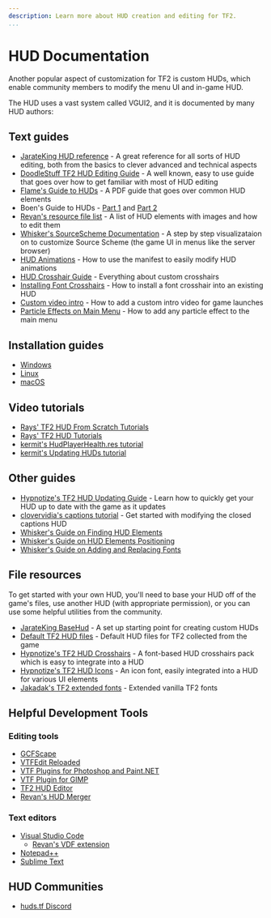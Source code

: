 ```yaml
---
description: Learn more about HUD creation and editing for TF2.
...
```


# HUD Documentation

Another popular aspect of customization for TF2 is custom HUDs, which enable community members to modify the menu UI and in-game HUD.

The HUD uses a vast system called VGUI2, and it is documented by many HUD authors:

## Text guides

* [JarateKing HUD reference](https://github.com/JarateKing/TF2-Hud-Reference) - A great reference for all sorts of HUD editing, both from the basics to clever advanced and technical aspects
* [DoodleStuff TF2 HUD Editing Guide](http://doodlesstuff.com/?p=tf2hud) - A well known, easy to use guide that goes over how to get familiar with most of HUD editing
* [Flame's Guide to HUDs](https://issuu.com/stefanbunduc/docs/flamehud) - A PDF guide that goes over common HUD elements
* Boen's Guide to HUDs - [Part 1](https://mods.fightingamphibians.org/hud1.png) and [Part 2](https://mods.fightingamphibians.org/hud2.jpg)
* [Revan's resource file list](https://github.com/cooolbros/tf2-res-file-list) - A list of HUD elements with images and how to edit them
* [Whisker's SourceScheme Documentation](https://imgur.com/a/kRyiWE2) - A step by step visualizataion on to customize Source Scheme (the game UI in menus like the server browser)
* [HUD Animations](hud_animations.md) - How to use the manifest to easily modify HUD animations
* [HUD Crosshair Guide](hud_crosshairs.md) - Everything about custom crosshairs
* [Installing Font Crosshairs](font_crosshairs.md) - How to install a font crosshair into an existing HUD
* [Custom video intro](custom_intro_vid.md) - How to add a custom intro video for game launches
* [Particle Effects on Main Menu](particle_effects.md) - How to add any particle effect to the main menu

## Installation guides

* [Windows](https://github.com/Hypnootize/TF2-Hud-Installation-Guides/blob/master/Hud%20Installation%20For%20Windows.md)
* [Linux](https://github.com/Hypnootize/TF2-HUD-Installation-Guides/blob/master/Hud%20Installation%20For%20Linux.md)
* [macOS](https://github.com/Hypnootize/TF2-HUD-Installation-Guides/blob/master/Hud%20Installation%20For%20Mac.md)

## Video tutorials

* [Rays' TF2 HUD From Scratch Tutorials](https://www.youtube.com/playlist?list=PL5eNrB8RrXXuV3P1nv6NnwF-tCL_KnJIs)
* [Rays' TF2 HUD Tutorials](https://www.youtube.com/playlist?list=PL5eNrB8RrXXvohogCcKNKyk9SJxa26ltz)
* [kermit's HudPlayerHealth.res tutorial](https://www.youtube.com/watch?v=w2NHpSC-0cw)
* [kermit's Updating HUDs tutorial](https://www.youtube.com/watch?v=9dGTcZ1apeI)

## Other guides

* [Hypnotize's TF2 HUD Updating Guide](https://github.com/Hypnootize/Huds-Update-Guide) - Learn how to quickly get your HUD up to date with the game as it updates
* [clovervidia's captions tutorial](https://steamcommunity.com/sharedfiles/filedetails/?id=167785751#291466) - Get started with modifying the closed captions HUD
* [Whisker's Guide on Finding HUD Elements](https://github.com/rbjaxter/budhud/wiki/Finding-Elements)
* [Whisker's Guide on HUD Elements Positioning](https://github.com/rbjaxter/budhud/wiki/Element-Positioning)
* [Whisker's Guide on Adding and Replacing Fonts](https://github.com/rbjaxter/budhud/wiki/Adding---Replacing-Custom-Fonts)

## File resources

To get started with your own HUD, you'll need to base your HUD off of the game's files, use another HUD (with appropriate permission), or you can use some helpful utilities from the community.

* [JarateKing BaseHud](https://github.com/JarateKing/BaseHud) - A set up starting point for creating custom HUDs
* [Default TF2 HUD files](https://github.com/Hypnootize/TF2-Default-Hud) - Default HUD files for TF2 collected from the game
* [Hypnotize's TF2 HUD Crosshairs](https://github.com/Hypnootize/TF2-Hud-Crosshairs) - A font-based HUD crosshairs pack which is easy to integrate into a HUD
* [Hypnotize's TF2 HUD Icons](https://github.com/Hypnootize/TF2-HUD-Icons) - An icon font, easily integrated into a HUD for various UI elements
* [Jakadak's TF2 extended fonts](https://github.com/jakadak/TF2-extended-fonts) - Extended vanilla TF2 fonts

## Helpful Development Tools

### Editing tools

* [GCFScape](https://developer.valvesoftware.com/wiki/GCFScape)
* [VTFEdit Reloaded](https://gamebanana.com/tools/10059)
* [VTF Plugins for Photoshop and Paint.NET](https://gamebanana.com/tools/6791)
* [VTF Plugin for GIMP](https://github.com/Artfunkel/gimp-vtf)
* [TF2 HUD Editor](https://www.criticalflaw.ca/TF2HUD.Editor/)
* [Revan's HUD Merger](https://github.com/cooolbros/hud-merger)

### Text editors

* [Visual Studio Code](https://code.visualstudio.com/)
    * [Revan's VDF extension](https://marketplace.visualstudio.com/items?itemName=pfwobcke.vscode-vdf)
* [Notepad++](https://notepad-plus-plus.org/)
* [Sublime Text](https://www.sublimetext.com/)

## HUD Communities

* [huds.tf Discord](https://discord.com/invite/pc9ekye)

